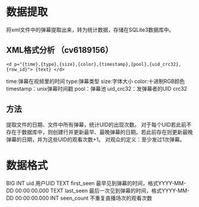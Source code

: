 # 数据提取
将xml文件中的弹幕提取出来，转为统计数据，存储在SQLite3数据库中。
## XML格式分析 （cv6189156）
```
<d p="{time},{type},{size},{color},{timestamp},{pool},{uid_crc32},{row_id}"> {text} </d>
``` 
time:弹幕在视频里的时间
type:弹幕类型
size:字体大小
color:十进制RGB颜色
timestamp：unix弹幕时间戳
pool：弹幕池
uid_crc32：发弹幕者的UID crc32
## 方法
提取文件的日期、文件中所有弹幕，统计UID的出现次数。
对于每个UID若此前不存在于数据库中，则创建行并更新最早、最晚弹幕的日期。若此前存在则更新最晚弹幕的日期，并为这些UID的观看次数+1。
对观众的定义：至少发过1次弹幕。
# 数据格式
BIG INT uid 用户UID
TEXT first_seen 最早见到弹幕的时间，格式YYYY-MM-DD 00:00:00.000
TEXT last_seen 最后一次见到弹幕的时间，格式YYYY-MM-DD 00:00:00.000
INT seen_count 不重复直播场次的观看次数
